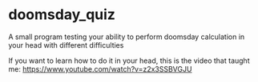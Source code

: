 # doomsday_quiz
A small program testing your ability to perform doomsday calculation in your head with different difficulties

If you want to learn how to do it in your head, this is the video that taught me: https://www.youtube.com/watch?v=z2x3SSBVGJU
